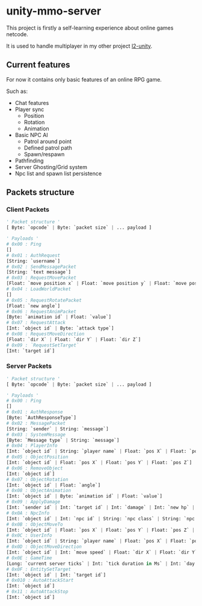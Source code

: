 # unity-mmo-server

<p>This project is firstly a self-learning experience about online games netcode.</p>

It is used to handle multiplayer in my other project [l2-unity](https://gitlab.com/shnok/l2-unity).
## Current features

For now it contains only basic features of an online RPG game. <p>Such as:
- Chat features
- Player sync
	- Position
	- Rotation
	- Animation
- Basic NPC AI
	- Patrol around point
	- Defined patrol path
	- Spawn/respawn
- Pathfinding
- Server Ghosting/Grid system
- Npc list and spawn list persistence

</p>

## Packets structure

### Client Packets

```python
' Packet structure '
[ Byte: `opcode` | Byte: `packet size` | ... payload ]

' Payloads '
# 0x00 : Ping
[]
# 0x01 : AuthRequest
[String: `username`]
# 0x02 : SendMessagePacket
[String: `text message`]
# 0x03 : RequestMovePacket
[Float: `move position x` | Float: `move position y` | Float: `move position z`]
# 0x04 : LoadWorldPacket
[]
# 0x05 : RequestRotatePacket
[Float: `new angle`]
# 0x06 : RequestAnimPacket
[Byte: `animation id` | Float: `value`]
# 0x07 : RequestAttack
[Int: `object id` | Byte: `attack type`]
# 0x08 : RequestMoveDirection
[Float: `dir X` | Float: `dir Y` | Float: `dir Z`]
# 0x09 : `RequestSetTarget`
[Int: `target id`]
```

### Server Packets

```python
' Packet structure '
[ Byte: `opcode` | Byte: `packet size` | ... payload ]

' Payloads '
# 0x00 : Ping
[]
# 0x01 : AuthResponse
[Byte: `AuthResponseType`]
# 0x02 : MessagePacket
[String: `sender` | String: `message`]
# 0x03 : SystemMessage
[Byte: `Message type` | String: `message`]
# 0x04 : PlayerInfo
[Int: `object id` | String: `player name` | Float: `pos X` | Float: `pos Y` | Float: `pos Z`| Int: `level`| Int: `hp`| Int: `maxhp`| Int: `mp`| Int: `maxMp`| Int: `cp`| Int: `maxCp`]
# 0x05 : ObjectPosition
[Int: `object id` | Float: `pos X` | Float: `pos Y` | Float: `pos Z`]
# 0x06 : RemoveObject
[Int: `object id`]
# 0x07 : ObjectRotation
[Int: `object id` | Float: `angle`]
# 0x08 : ObjectAnimation
[Int: `object id` | Byte: `animation id` | Float: `value`]
# 0x09 : ApplyDamage
[Int: `sender id` | Int: `target id` | Int: `damage` | Int: `new hp` | Byte: `critical hit`]
# 0x0A : NpcInfo
[Int: `object id` | Int: `npc id` | String: `npc class` | String: `npc type` | Float: `pos X` | Float: `pos Y` | Float: `pos Z`| Float: `collision height`| Float: `movespeed`| Int: `patkspd`| Int: `matkspd` | Int: `level` | Int: `hp`| Int: `maxhp`]
# 0x0B : ObjectMoveTo
[Int: `object id` | Float: `pos X` | Float: `pos Y` | Float: `pos Z` | Int: `speed` | Byte: `walking`]
# 0x0C : UserInfo
[Int: `object id` | String: `player name` | Float: `pos X` | Float: `pos Y` | Float: `pos Z`| Int: `level`| Int: `hp`| Int: `maxhp`| Int: `mp`| Int: `maxMp`| Int: `cp`| Int: `maxCp`]
# 0x0D : ObjectMoveDirection
[Int: `object id` | Int: `move speed` | Float: `dir X` | Float: `dir Y` | Float: `dir Z`]
# 0x0E : GameTime
[Long: `current server ticks` | Int: `tick duration in Ms` | Int: `day duration in minutes`]
# 0x0F : EntitySetTarget
[Int: `object id` | Int: `target id`]
# 0x010 : AutoAttackStart
[Int: `object id`]
# 0x11 : AutoAttackStop
[Int: `object id`]
```
